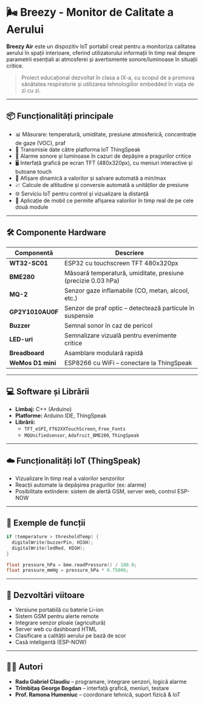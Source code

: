 
# 🌬️ Breezy - Monitor de Calitate a Aerului

**Breezy Air** este un dispozitiv IoT portabil creat pentru a monitoriza calitatea aerului în spații interioare, oferind utilizatorului informații în timp real despre parametrii esențiali ai atmosferei și avertismente sonore/luminoase în situații critice.

> Proiect educațional dezvoltat în clasa a IX-a, cu scopul de a promova sănătatea respiratorie și utilizarea tehnologiilor embedded în viața de zi cu zi.

---

## 📦 Funcționalități principale

- 📊 Măsurare: temperatură, umiditate, presiune atmosferică, concentrație de gaze (VOC), praf
- 📡 Transmisie date către platforma IoT ThingSpeak
- 🔔 Alarme sonore și luminoase în cazuri de depășire a pragurilor critice
- 🖥️ Interfață grafică pe ecran TFT (480x320px), cu meniuri interactive și butoane touch
- 🔄 Afișare dinamică a valorilor și salvare automată a min/max
- 📈 Calcule de altitudine și conversie automată a unităților de presiune
- 🌐 Serviciu IoT pentru control și vizualizare la distanță
- 📱 Aplicație de mobil ce permite afișarea valorilor în timp real de pe cele două module

---

## 🛠️ Componente Hardware

| Componentă          | Descriere                                                                 |
|---------------------|---------------------------------------------------------------------------|
| **WT32-SC01**        | ESP32 cu touchscreen TFT 480x320px                                        |
| **BME280**           | Măsoară temperatură, umiditate, presiune (precizie 0.03 hPa)              |
| **MQ-2**             | Senzor gaze inflamabile (CO, metan, alcool, etc.)                         |
| **GP2Y1010AU0F**     | Senzor de praf optic – detectează particule în suspensie                  |
| **Buzzer**           | Semnal sonor în caz de pericol                                            |
| **LED-uri**          | Semnalizare vizuală pentru evenimente critice                            |
| **Breadboard**       | Asamblare modulară rapidă                                                 |
| **WeMos D1 mini**    | ESP8266 cu WiFi – conectare la ThingSpeak                                |

---

## 💻 Software și Librării

- **Limbaj:** C++ (Arduino)
- **Platforme:** Arduino IDE, ThingSpeak
- **Librării:**  
  - `TFT_eSPI`, `FT62XXTouchScreen`, `Free_Fonts`  
  - `MQUnifiedsensor`, `Adafruit_BME280`, `ThingSpeak`

---

## ☁️ Funcționalități IoT (ThingSpeak)

- Vizualizare în timp real a valorilor senzorilor
- Reacții automate la depășirea pragurilor (ex: alarme)
- Posibilitate extindere: sistem de alertă GSM, server web, control ESP-NOW

---

## 🧠 Exemple de funcții

```cpp
if (temperature > thresholdTemp) {
  digitalWrite(buzzerPin, HIGH);
  digitalWrite(ledRed, HIGH);
}
```

```cpp
float pressure_hPa = bme.readPressure() / 100.0;
float pressure_mmHg = pressure_hPa * 0.75006;
```

---

## 🔮 Dezvoltări viitoare

- Versiune portabilă cu baterie Li-ion
- Sistem GSM pentru alerte remote
- Integrare senzor ploaie (agricultură)
- Server web cu dashboard HTML
- Clasificare a calității aerului pe bază de scor
- Casă inteligentă (ESP-NOW)

---

## 👨‍💻 Autori

- **Radu Gabriel Claudiu** – programare, integrare senzori, logică alarme  
- **Trîmbițaș George Bogdan** – interfață grafică, meniuri, testare  
- **Prof. Ramona Humeniuc** – coordonare tehnică, suport fizică & IoT
